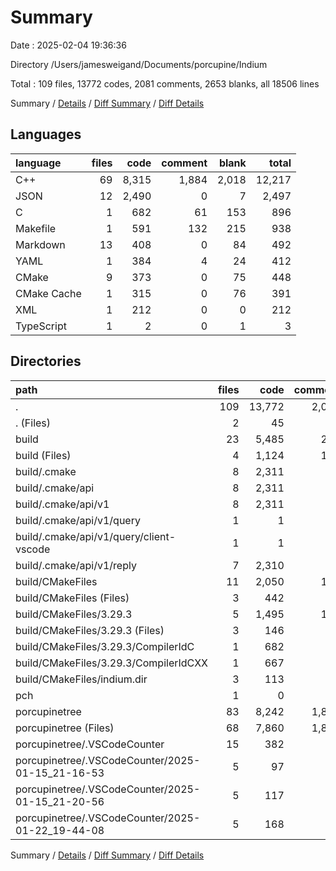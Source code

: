 # Summary

Date : 2025-02-04 19:36:36

Directory /Users/jamesweigand/Documents/porcupine/Indium

Total : 109 files,  13772 codes, 2081 comments, 2653 blanks, all 18506 lines

Summary / [Details](details.md) / [Diff Summary](diff.md) / [Diff Details](diff-details.md)

## Languages
| language | files | code | comment | blank | total |
| :--- | ---: | ---: | ---: | ---: | ---: |
| C++ | 69 | 8,315 | 1,884 | 2,018 | 12,217 |
| JSON | 12 | 2,490 | 0 | 7 | 2,497 |
| C | 1 | 682 | 61 | 153 | 896 |
| Makefile | 1 | 591 | 132 | 215 | 938 |
| Markdown | 13 | 408 | 0 | 84 | 492 |
| YAML | 1 | 384 | 4 | 24 | 412 |
| CMake | 9 | 373 | 0 | 75 | 448 |
| CMake Cache | 1 | 315 | 0 | 76 | 391 |
| XML | 1 | 212 | 0 | 0 | 212 |
| TypeScript | 1 | 2 | 0 | 1 | 3 |

## Directories
| path | files | code | comment | blank | total |
| :--- | ---: | ---: | ---: | ---: | ---: |
| . | 109 | 13,772 | 2,081 | 2,653 | 18,506 |
| . (Files) | 2 | 45 | 0 | 9 | 54 |
| build | 23 | 5,485 | 259 | 698 | 6,442 |
| build (Files) | 4 | 1,124 | 132 | 299 | 1,555 |
| build/.cmake | 8 | 2,311 | 0 | 7 | 2,318 |
| build/.cmake/api | 8 | 2,311 | 0 | 7 | 2,318 |
| build/.cmake/api/v1 | 8 | 2,311 | 0 | 7 | 2,318 |
| build/.cmake/api/v1/query | 1 | 1 | 0 | 0 | 1 |
| build/.cmake/api/v1/query/client-vscode | 1 | 1 | 0 | 0 | 1 |
| build/.cmake/api/v1/reply | 7 | 2,310 | 0 | 7 | 2,317 |
| build/CMakeFiles | 11 | 2,050 | 127 | 392 | 2,569 |
| build/CMakeFiles (Files) | 3 | 442 | 4 | 35 | 481 |
| build/CMakeFiles/3.29.3 | 5 | 1,495 | 123 | 347 | 1,965 |
| build/CMakeFiles/3.29.3 (Files) | 3 | 146 | 0 | 44 | 190 |
| build/CMakeFiles/3.29.3/CompilerIdC | 1 | 682 | 61 | 153 | 896 |
| build/CMakeFiles/3.29.3/CompilerIdCXX | 1 | 667 | 62 | 150 | 879 |
| build/CMakeFiles/indium.dir | 3 | 113 | 0 | 10 | 123 |
| pch | 1 | 0 | 1 | 0 | 1 |
| porcupinetree | 83 | 8,242 | 1,821 | 1,946 | 12,009 |
| porcupinetree (Files) | 68 | 7,860 | 1,821 | 1,868 | 11,549 |
| porcupinetree/.VSCodeCounter | 15 | 382 | 0 | 78 | 460 |
| porcupinetree/.VSCodeCounter/2025-01-15_21-16-53 | 5 | 97 | 0 | 26 | 123 |
| porcupinetree/.VSCodeCounter/2025-01-15_21-20-56 | 5 | 117 | 0 | 26 | 143 |
| porcupinetree/.VSCodeCounter/2025-01-22_19-44-08 | 5 | 168 | 0 | 26 | 194 |

Summary / [Details](details.md) / [Diff Summary](diff.md) / [Diff Details](diff-details.md)